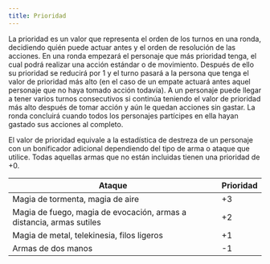 ```yaml
---
title: Prioridad
---
```


La prioridad es un valor que representa el orden de los turnos en una ronda, decidiendo quién puede actuar antes y el orden de resolución de las acciones.  En una ronda empezará el personaje que más prioridad tenga, el cual podrá realizar una acción estándar o de movimiento. Después de ello su prioridad se reducirá por 1 y el turno pasará a la persona que tenga el valor de prioridad más alto (en el caso de un empate actuará antes aquel personaje que no haya tomado acción todavía). A un personaje puede llegar a tener varios turnos consecutivos si continúa teniendo el valor de prioridad más alto después de tomar acción y aún le quedan acciones sin gastar. La ronda concluirá cuando todos los personajes partícipes en ella hayan gastado sus acciones al completo.

El valor de prioridad equivale a la estadística de destreza de un personaje con un bonificador adicional dependiendo del tipo de arma o ataque que utilice. Todas aquellas armas que no están incluidas tienen una prioridad de +0.

| Ataque                                                       | Prioridad |
| ------------------------------------------------------------ | --------- |
| Magia de tormenta, magia de aire                             | +3        |
| Magia de fuego, magia de evocación, armas a distancia, armas sutiles | +2        |
| Magia de metal, telekinesia, filos ligeros                   | +1        |
| Armas de dos manos                                           | -1        |

